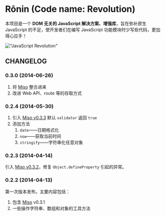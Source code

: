 # Rōnin (Code name: Revolution)

本项目是一个 **DOM 无关的 JavaScript 解决方案、增强库**，旨在弥补原生 JavaScript 的不足，使开发者们在编写 JavaScript 功能模块时少写些代码，更加得心应手！

!["JavaScript Revolution"](http://www.gravatar.com/avatar/0239a7fa2f65314bdd09e8acf2e95d1e?s=180.png "JavaScript Revolution")

## CHANGELOG

### 0.3.0 (2014-06-26)

1.  将 [Miso](https://github.com/ourai/miso) 整合进来
2.  改进 Web API、route 等的存取方式

### 0.2.4 (2014-05-30)

1.  引入 [Miso v0.3.3](https://github.com/ourai/miso/tree/0.3.3)
    默认 `validator` 返回 `true`
2.  添加方法
    1.  `date`——日期格式化
    2.  `now`——获取当前时间
    3.  `stringify`——字符串化任意对象

### 0.2.3 (2014-04-14)

引入 [Miso v0.3.2](https://github.com/ourai/miso/tree/0.3.2)，修复 `Object.defineProperty` 引起的异常。

### 0.2.2 (2014-04-13)

第一次版本发布。主要内容包括：

1.  包含 [Miso](https://github.com/ourai/miso) v0.3.1
2.  一些操作字符串、数组和对象的工具方法
